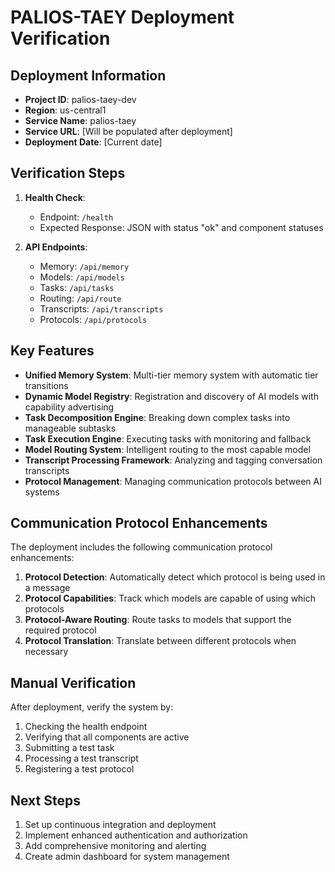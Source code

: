 # PALIOS-TAEY Deployment Verification

## Deployment Information

- **Project ID**: palios-taey-dev
- **Region**: us-central1
- **Service Name**: palios-taey
- **Service URL**: [Will be populated after deployment]
- **Deployment Date**: [Current date]

## Verification Steps

1. **Health Check**:
   - Endpoint: `/health`
   - Expected Response: JSON with status "ok" and component statuses

2. **API Endpoints**:
   - Memory: `/api/memory`
   - Models: `/api/models`
   - Tasks: `/api/tasks`
   - Routing: `/api/route`
   - Transcripts: `/api/transcripts`
   - Protocols: `/api/protocols`

## Key Features

- **Unified Memory System**: Multi-tier memory system with automatic tier transitions
- **Dynamic Model Registry**: Registration and discovery of AI models with capability advertising
- **Task Decomposition Engine**: Breaking down complex tasks into manageable subtasks
- **Task Execution Engine**: Executing tasks with monitoring and fallback
- **Model Routing System**: Intelligent routing to the most capable model
- **Transcript Processing Framework**: Analyzing and tagging conversation transcripts
- **Protocol Management**: Managing communication protocols between AI systems

## Communication Protocol Enhancements

The deployment includes the following communication protocol enhancements:

1. **Protocol Detection**: Automatically detect which protocol is being used in a message
2. **Protocol Capabilities**: Track which models are capable of using which protocols
3. **Protocol-Aware Routing**: Route tasks to models that support the required protocol
4. **Protocol Translation**: Translate between different protocols when necessary

## Manual Verification

After deployment, verify the system by:

1. Checking the health endpoint
2. Verifying that all components are active
3. Submitting a test task
4. Processing a test transcript
5. Registering a test protocol

## Next Steps

1. Set up continuous integration and deployment
2. Implement enhanced authentication and authorization
3. Add comprehensive monitoring and alerting
4. Create admin dashboard for system management
